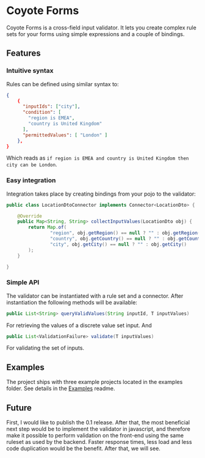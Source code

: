 # Coyote Forms

Coyote Forms is a cross-field input validator. It lets you create complex rule sets for your forms  using simple expressions and a couple of bindings.

## Features

### Intuitive syntax

Rules can be defined using similar syntax to:

```json
{
    {
      "inputIds": ["city"],
      "condition": [
        "region is EMEA",
        "country is United Kingdom"
      ],
      "permittedValues": [ "London" ]
    },
}
```

Which reads as `if region is EMEA and country is United Kingdom then city can be London`.

### Easy integration

Integration takes place by creating bindings from your pojo to the validator:

```java
public class LocationDtoConnector implements Connector<LocationDto> {

    @Override
    public Map<String, String> collectInputValues(LocationDto obj) {
        return Map.of(
                "region", obj.getRegion() == null ? "" : obj.getRegion(),
                "country", obj.getCountry() == null ? "" : obj.getCountry(),
                "city", obj.getCity() == null ? "" : obj.getCity()
        );
    }

}
```

### Simple API

The validator can be instantiated with a rule set and a connector. After instantiation the following methods will be available:

```java 
public List<String> queryValidValues(String inputId, T inputValues)
```

For retrieving the values of a discrete value set input. And

```java
public List<ValidationFailure> validate(T inputValues)
```

For validating the set of inputs.

## Examples

The project ships with three example projects located in the examples folder. See details in the [Examples](EXAMPLES.md) readme.

## Future

First, I would like to publish the 0.1 release. After that, the most beneficial next step would be to implement the validator 
in javascript, and therefore make it possible to perform validation on the front-end using the same ruleset as used by the 
backend. Faster response times, less load and less code duplication would be the benefit. After that, we will see.


